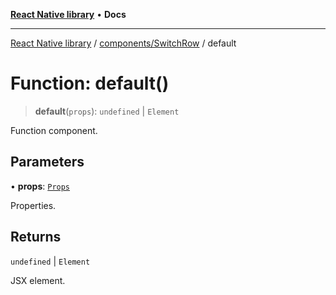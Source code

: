 [**React Native library**](../../../index.md) • **Docs**

***

[React Native library](../../../modules.md) / [components/SwitchRow](../index.md) / default

# Function: default()

> **default**(`props`): `undefined` \| `Element`

Function component.

## Parameters

• **props**: [`Props`](../interfaces/Props.md)

Properties.

## Returns

`undefined` \| `Element`

JSX element.
